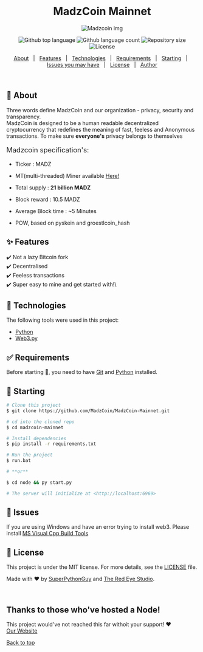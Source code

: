   &#xa0;

  <!-- <a href="https://madzcoinmainnet.netlify.app">Demo</a> -->
</div>
<h1 align="center">MadzCoin Mainnet</h1>

<center><img src="Madzcoin.ico" alt="Madzcoin img"></center>

<p align="center">
  <img alt="Github top language" src="https://img.shields.io/github/languages/top/Madzcoin/madzcoin-mainnet?color=56BEB8">

  <img alt="Github language count" src="https://img.shields.io/github/languages/count/Madzcoin/madzcoin-mainnet?color=56BEB8">

  <img alt="Repository size" src="https://img.shields.io/github/repo-size/Madzcoin/madzcoin-mainnet?color=56BEB8">

  <img alt="License" src="https://img.shields.io/github/license/Madzcoin/madzcoin-mainnet?color=56BEB8">


  <!-- <img alt="Github issues" src="https://img.shields.io/github/issues/Madzcoin/madzcoin-mainnet?color=56BEB8" /> -->

  <!-- <img alt="Github forks" src="https://img.shields.io/github/forks/Madzcoin/madzcoin-mainnet?color=56BEB8" /> -->

  <!-- <img alt="Github stars" src="https://img.shields.io/github/stars/Madzcoin/madzcoin-mainnet?color=56BEB8" /> -->
</p>

<!-- Status -->

<!-- <h4 align="center"> 
	🚧  MadzCoin Mainnet 🚀 Under construction...  🚧
</h4> 

<hr> -->

<p align="center">
  <a href="#dart-about">About</a> &#xa0; | &#xa0; 
  <a href="#sparkles-features">Features</a> &#xa0; | &#xa0;
  <a href="#rocket-technologies">Technologies</a> &#xa0; | &#xa0;
  <a href="#white_check_mark-requirements">Requirements</a> &#xa0; | &#xa0;
  <a href="#checkered_flag-starting">Starting</a> &#xa0; | &#xa0;
  <a href="#no_entry_sign-issues">Issues you may have</a> &#xa0; | &#xa0;
  <a href="#memo-license">License</a> &#xa0; | &#xa0;
  <a href="https://github.com/Madzcoin" target="_blank">Author</a>
</p>

<br>

## :dart: About ##

Three words define MadzCoin and our organization - privacy, security and transparency.<br/>
MadzCoin is designed to be a human readable decentralized cryptocurrency that redefines the meaning of fast, feeless and Anonymous transactions.
To make sure **everyone's** privacy belongs to themselves<br/>

<p style="font-size: large;">
Madzcoin specification's:

* Ticker : MADZ

* MT(multi-threaded) Miner available <a href="https://github.com/MadzCoin/MadzCoin-MTMiner">Here!</a>

* Total supply : **21 billion MADZ**

* Block reward : 10.5 MADZ

* Average Block time : ~5 Minutes

* POW, based on pyskein and groestlcoin_hash

</p>

## :sparkles: Features ##

:heavy_check_mark: Not a lazy Bitcoin fork\
:heavy_check_mark: Decentralised\
:heavy_check_mark: Feeless transactions\
:heavy_check_mark: Super easy to mine and get started with!\

## :rocket: Technologies ##

The following tools were used in this project:

- [Python](https://python.org/)
- [Web3.py](https://web3py.readthedocs.io/en/v5/)

## :white_check_mark: Requirements ##

Before starting :checkered_flag:, you need to have [Git](https://git-scm.com) and [Python](https://python.org) installed.

## :checkered_flag: Starting ##

```bash
# Clone this project
$ git clone https://github.com/MadzCoin/MadzCoin-Mainnet.git

# cd into the cloned repo
$ cd madzcoin-mainnet

# Install dependencies
$ pip install -r requirements.txt

# Run the project
$ run.bat

# **or**

$ cd node && py start.py

# The server will initialize at <http://localhost:6969>
```

## :no_entry_sign: Issues ##
If you are using Windows and have an error trying to install web3. Please install [MS Visual Cpp Build Tools](https://visualstudio.microsoft.com/visual-cpp-build-tools/)


## :memo: License ##

This project is under the MIT license. For more details, see the [LICENSE](LICENSE.md) file.


Made with :heart: by <a href="https://github.com/superpythonguy" target="_blank">SuperPythonGuy</a> and <a href="https://github.com/the-red-eye-studio">The Red Eye Studio</a>.


&#xa0;

## Thanks to those who've hosted a Node! ##
This project would've not reached this far withoit your support! :heart:<br>
<a href="https://madzcoin.aj.do/">Our Website</a>

<a href="#top">Back to top</a>
